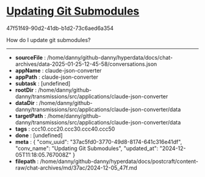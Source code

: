 # [Updating Git Submodules](https://claude.ai/chat/37ac5fd0-3770-49d8-8174-641c316e41df)

47f51f49-90d2-41db-b1d2-73c6aed6a354

How do I update git submodules?

---

* **sourceFile** : /home/danny/github-danny/hyperdata/docs/chat-archives/data-2025-01-25-12-45-58/conversations.json
* **appName** : claude-json-converter
* **appPath** : claude-json-converter
* **subtask** : [undefined]
* **rootDir** : /home/danny/github-danny/transmissions/src/applications/claude-json-converter
* **dataDir** : /home/danny/github-danny/transmissions/src/applications/claude-json-converter/data
* **targetPath** : /home/danny/github-danny/transmissions/src/applications/claude-json-converter/data
* **tags** : ccc10.ccc20.ccc30.ccc40.ccc50
* **done** : [undefined]
* **meta** : {
  "conv_uuid": "37ac5fd0-3770-49d8-8174-641c316e41df",
  "conv_name": "Updating Git Submodules",
  "updated_at": "2024-12-05T11:18:05.767008Z"
}
* **filepath** : /home/danny/github-danny/hyperdata/docs/postcraft/content-raw/chat-archives/md/37ac/2024-12-05_47f.md